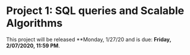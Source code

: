 # Project 1: SQL queries and Scalable Algorithms

This project will be released **Monday, 1/27/20 and is due: **Friday, 2/07/2020, 11:59 PM**.
